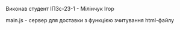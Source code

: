 Виконав студент ІПЗс-23-1 - Мілінчук Ігор

main.js - сервер для доставки з функцією зчитування html-файлу 
